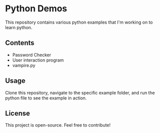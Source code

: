 # Python Demos

This repository contains various python examples that I'm working on to learn python.

## Contents

- Password Checker
- User interaction program
- vampire.py

## Usage

Clone this repository, navigate to the specific example folder, and run the python file to see the example in action.

## License

This project is open-source. Feel free to contribute!

 